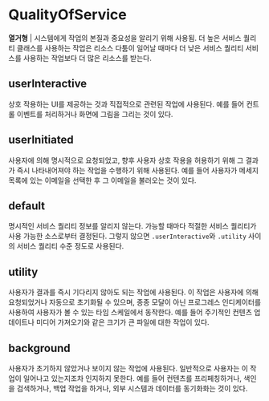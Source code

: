 # QualityOfService

**열거형** | 시스템에게 작업의 본질과 중요성을 알리기 위해 사용됨. 더 높은 서비스 퀄리티 클래스를 사용하는 작업은 리소스 다툼이 일어날 때마다 더 낮은 서비스 퀄리티 서비스를 사용하는 작업보다 더 많은 리소스를 받는다.

## userInteractive

상호 작용하는 UI를 제공하는 것과 직접적으로 관련된 작업에 사용된다. 예를 들어 컨트롤 이벤트를 처리하거나 화면에 그림을 그리는 것이 있다.

## userInitiated

사용자에 의해 명시적으로 요청되었고, 향후 사용자 상호 작용을 허용하기 위해 그 결과가 즉시 나타내어져야 하는 작업을 수행하기 위해 사용된다. 예를 들어 사용자가 메세지 목록에 있는 이메일을 선택한 후 그 이메일을 불러오는 것이 있다.

## default

명시적인 서비스 퀄리티 정보를 알리지 않는다. 가능할 때마다 적절한 서비스 퀄리티가 사용 가능한 소스로부터 결정된다. 그렇지 않으면 `.userInteractive`와 `.utility` 사이의 서비스 퀄리티 수준 정도로 사용된다.

## utility

사용자가 결과를 즉시 기다리지 않아도 되는 작업에 사용된다. 이 작업은 사용자에 의해 요청되었거나 자동으로 초기화될 수 있으며, 종종 모달이 아닌 프로그레스 인디케이터를 사용하여 사용자가 볼 수 있는 타임 스케일에서 동작한다. 예를 들어 주기적인 컨텐츠 업데이트나 미디어 가져오기와 같은 크기가 큰 파일에 대한 작업이 있다.

## background

사용자가 초기하지 않았거나 보이지 않는 작업에 사용된다. 일반적으로 사용자는 이 작업이 일어나고 있는지조차 인지하지 못한다. 예를 들어 컨텐츠를 프리페칭하거나, 색인을 검색하거나, 백업 작업을 하거나, 외부 시스템과 데이터를 동기화화는 것이 있다.
